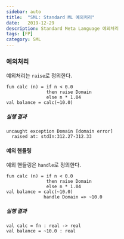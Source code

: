 ```yaml
---
sidebar: auto
title:  "SML: Standard ML 예외처리"
date:   2019-12-29
description: Standard Meta Language 예외처리
tags: [FP]
category: SML
---
```

### 예외처리
예외처리는 `raise`로 정의한다.

```
fun calc (n) = if n < 0.0
               then raise Domain
               else n * 1.04
val balance = calc(~10.0)
```

##### 실행 결과
```
uncaught exception Domain [domain error]
  raised at: stdIn:312.27-312.33
```

#### 예외 핸들링
예외 핸들링은 `handle`로 정의한다.

```
fun calc (n) = if n < 0.0
               then raise Domain
               else n * 1.04
val balance = calc(~10.0)
              handle Domain => ~10.0
```

##### 실행 결과
```
val calc = fn : real -> real
val balance = ~10.0 : real
```
